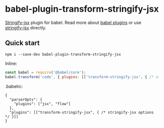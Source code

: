 # babel-plugin-transform-stringify-jsx
[Stringify-jsx](https://github.com/TargetTaiga/stringify-jsx) plugin for babel. Read more about [babel plugins](https://babeljs.io/docs/en/plugins#docsNav) or use [stringify-jsx](https://github.com/TargetTaiga/stringify-jsx) directly. 

## Quick start
```npm i --save-dev babel-plugin-transform-stringify-jsx```

Inline:
```js
const babel = require('@babel/core');
babel.transform('code', { plugins: [['transform-stringify-jsx', { /* stringify-jsx options */}]], parserOpts: { plugins: ['jsx']} });
```
.babelrc:
```
{
  "parserOpts": {
    "plugins": ["jsx", "flow"]
  },
  "plugins": [["transform-stringify-jsx", { /* stringify-jsx options */ }]]
}
```
